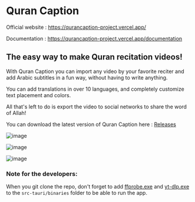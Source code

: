 # Quran Caption

Official website : https://qurancaption-project.vercel.app/

Documentation : https://qurancaption-project.vercel.app/documentation

## The easy way to make Quran recitation videos!

With Quran Caption you can import any video by your favorite reciter and add Arabic subtitles in a fun way, without having to write anything.

You can add translations in over 10 languages, and completely customize text placement and colors.

All that's left to do is export the video to social networks to share the word of Allah!

You can download the latest version of Quran Caption here : [Releases](https://github.com/zonetecde/QuranCaption-2/releases/latest)

![image](https://github.com/zonetecde/QuranCaption-2/assets/56195432/f9b005ea-fc50-45cf-8ecd-95f33a1aacfc)

![image](https://github.com/zonetecde/QuranCaption-2/assets/56195432/5924c052-4266-4b07-8229-b39d17446d25)

![image](https://github.com/zonetecde/QuranCaption-2/assets/56195432/1d51e292-e97f-4816-b497-4242ba153909)

### Note for the developers:

When you git clone the repo, don't forget to add [ffprobe.exe](https://www.ffmpeg.org/download.html) and [yt-dlp.exe](https://github.com/yt-dlp/yt-dlp/releases) to the `src-tauri/binaries` folder to be able to run the app.
